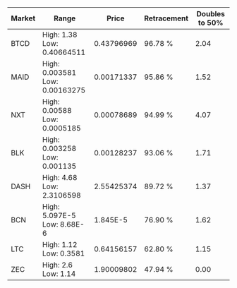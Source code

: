 | Market | Range | Price| Retracement | Doubles to 50% |
| --- | --- | --- | --- | --- |
| BTCD | High: 1.38<br />Low: 0.40664511 | 0.43796969 | 96.78 % | 2.04 |
| MAID | High: 0.003581<br />Low: 0.00163275 | 0.00171337 | 95.86 % | 1.52 |
| NXT | High: 0.00588<br />Low: 0.0005185 | 0.00078689 | 94.99 % | 4.07 |
| BLK | High: 0.003258<br />Low: 0.001135 | 0.00128237 | 93.06 % | 1.71 |
| DASH | High: 4.68<br />Low: 2.3106598 | 2.55425374 | 89.72 % | 1.37 |
| BCN | High: 5.097E-5<br />Low: 8.68E-6 | 1.845E-5 | 76.90 % | 1.62 |
| LTC | High: 1.12<br />Low: 0.3581 | 0.64156157 | 62.80 % | 1.15 |
| ZEC | High: 2.6<br />Low: 1.14 | 1.90009802 | 47.94 % | 0.00 |
